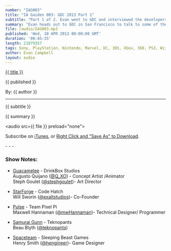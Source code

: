 ```yaml
---
number: "IAG003"
title: "IA Gaiden 003: GDC 2013 Part 1"
subtitle: "Part 1 of 2. Evan went to GDC and interviewed the developers behind Guacamelee, StarForge, Pulse, Samurai Gunn, and Spaceteam"
summary: "Evan heads out to GDC in San Francisco to talk to some of the many talented IGF finalists. In this episode learn about the creators behind; Guacamelee, StarForge, Pulse, Samurai Gunn, and Spaceteam. Check out the next Gaiden episode to hear part two which has interviews with the creators of Super Time Force, Kentucky Route Zero, Knights of Pen and Paper, and Lovers in a Dangerous Spacetime."
file: /audio/IAG003.mp3
published: 'Wed, 10 APR 2013 00:00:00 GMT'
duration: '00:45:35'
length: 21879357
tags: Sony, PlayStation, Nintendo, Marvel, DC, 3DS, Xbox, 360, PS3, Wii, WiiU, PS4, PSN, XBLA, 3DS, Vita, Video Games, Comics, Games, Indestructible Art, GDC, IGF, Guacamelee, StarForge, Pulse, Samurai Gunn, Spaceteam
author: Evan Campbell
layout: audio
---
```


<a href="../episodes/{{ number }}.html" class='postTitleLink'><p class='postTitle'>{{ title }}</p></a>
<p class='postPublished'>{{ published }}</p>
<p class='postAuthor'>By: {{ author }}</p>
<hr>
<p class='podcastSummary'>{{ subtitle }}</p>

<p class='podcastSummary'>{{ summary }}</p>

<audio src={{ file }} preload="none"></audio>
<p class='subLinks'>Subscribe on <a href='http://bit.ly/iapodcast'>iTunes</a>, or <a href={{ file }}>Right Click and "Save As" to Download</a>.</p>
- - -

### Show Notes:  ###
* [Guacamelee](http://www.guacamelee.com) - DrinkBox Studios  
Augusto Quijano ([@Q_XO](http://www.twitter.com/Q_XO)) - Concept Artist /Animator   
Steph Goulet ([@stephgoulet](http://www.twitter.com/stephgoulet))- Art Director  

* [StarForge](http://www.starforge.com) - Code Hatch   
Will Sworin ([@exaltstudios](http://www.twitter.com/exaltstudios))- Co-Founder  

* [Pulse](http://teampixelpi.com) - Team Pixel Pi  
Maxwell Hannaman ([@mwHannaman](http://www.twitter.com/mwHannaman))- Technical Designer/ Programmer  

* [Samurai Gunn](http://teknopants.com/2012/10/samurai-gunn-fantastic-arcade/) - Teknopants    
Beau Blyth ([@teknopants](http://www.twitter.com/teknopants))  

* [Spaceteam](http://www.sleepingbeastgames.com/spaceteam/) - Sleeping Beast Games  
Henry Smith ([@hengineer](http://www.twitter.com/hengineer))- Game Designer  